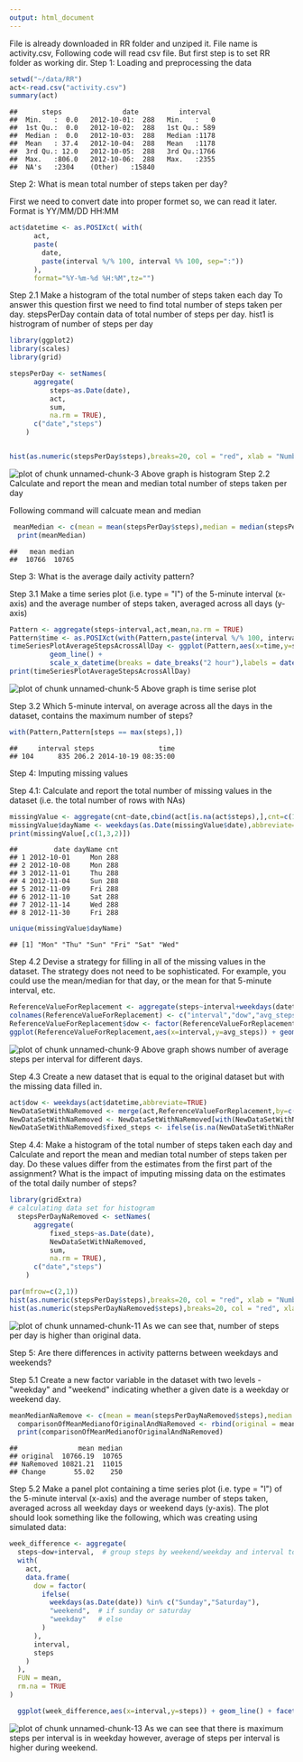 ```yaml
---
output: html_document
---
```

File is already downloaded in RR folder and unziped it. File name is activity.csv, Following code will read csv file. But first step is to set RR folder as working dir.
Step 1: Loading and preprocessing the data

```r
setwd("~/data/RR")
act<-read.csv("activity.csv")
summary(act)
```

```
##      steps               date          interval   
##  Min.   :  0.0   2012-10-01:  288   Min.   :   0  
##  1st Qu.:  0.0   2012-10-02:  288   1st Qu.: 589  
##  Median :  0.0   2012-10-03:  288   Median :1178  
##  Mean   : 37.4   2012-10-04:  288   Mean   :1178  
##  3rd Qu.: 12.0   2012-10-05:  288   3rd Qu.:1766  
##  Max.   :806.0   2012-10-06:  288   Max.   :2355  
##  NA's   :2304    (Other)   :15840
```
Step 2: What is mean total number of steps taken per day?

First we need to convert date into proper formet so, we can read it later. Format is YY/MM/DD HH:MM

```r
act$datetime <- as.POSIXct( with( 
      act,
      paste(
        date,
        paste(interval %/% 100, interval %% 100, sep=":"))
      ),
      format="%Y-%m-%d %H:%M",tz="")
```


Step 2.1 
Make a histogram of the total number of steps taken each day
To answer this question first we need to find total number of steps taken per day. stepsPerDay contain data of total number of steps per day. hist1 is histrogram of number of steps per day

```r
library(ggplot2)
library(scales)
library(grid)

stepsPerDay <- setNames(
      aggregate(
          steps~as.Date(date),
          act,
          sum,
          na.rm = TRUE),
      c("date","steps")
    )


hist(as.numeric(stepsPerDay$steps),breaks=20, col = "red", xlab = "Number of Steps", main= "Histogram of the total number of steps taken each day")
```

![plot of chunk unnamed-chunk-3](figure/unnamed-chunk-3.png) 
Above graph is histogram 
Step 2.2 
Calculate and report the mean and median total number of steps taken per day

Following command will calcuate mean and median 

```r
 meanMedian <- c(mean = mean(stepsPerDay$steps),median = median(stepsPerDay$steps))
  print(meanMedian)
```

```
##   mean median 
##  10766  10765
```
Step 3:
What is the average daily activity pattern?

Step 3.1
Make a time series plot (i.e. type = "l") of the 5-minute interval (x-axis) and the average number of steps taken, averaged across all days (y-axis)

```r
Pattern <- aggregate(steps~interval,act,mean,na.rm = TRUE)
Pattern$time <- as.POSIXct(with(Pattern,paste(interval %/% 100, interval %% 100, sep=":")),format="%H:%M")
timeSeriesPlotAverageStepsAcrossAllDay <- ggplot(Pattern,aes(x=time,y=steps)) + 
          geom_line() + 
          scale_x_datetime(breaks = date_breaks("2 hour"),labels = date_format("%H:%M"))
print(timeSeriesPlotAverageStepsAcrossAllDay)
```

![plot of chunk unnamed-chunk-5](figure/unnamed-chunk-5.png) 
Above graph is time serise plot

Step 3.2
Which 5-minute interval, on average across all the days in the dataset, contains the maximum number of steps?

```r
with(Pattern,Pattern[steps == max(steps),])
```

```
##     interval steps                time
## 104      835 206.2 2014-10-19 08:35:00
```
Step 4: Imputing missing values

Step 4.1: 
Calculate and report the total number of missing values in the dataset (i.e. the total number of rows with NAs)

```r
missingValue <- aggregate(cnt~date,cbind(act[is.na(act$steps),],cnt=c(1)),sum,na.rm = FALSE)
missingValue$dayName <- weekdays(as.Date(missingValue$date),abbreviate=TRUE)
print(missingValue[,c(1,3,2)])
```

```
##         date dayName cnt
## 1 2012-10-01     Mon 288
## 2 2012-10-08     Mon 288
## 3 2012-11-01     Thu 288
## 4 2012-11-04     Sun 288
## 5 2012-11-09     Fri 288
## 6 2012-11-10     Sat 288
## 7 2012-11-14     Wed 288
## 8 2012-11-30     Fri 288
```


```r
unique(missingValue$dayName)
```

```
## [1] "Mon" "Thu" "Sun" "Fri" "Sat" "Wed"
```
Step 4.2
Devise a strategy for filling in all of the missing values in the dataset. The strategy does not need to be sophisticated. For example, you could use the mean/median for that day, or the mean for that 5-minute interval, etc.

```r
ReferenceValueForReplacement <- aggregate(steps~interval+weekdays(datetime,abbreviate=TRUE),act,FUN=mean,na.rm=TRUE)
colnames(ReferenceValueForReplacement) <- c("interval","dow","avg_steps")
ReferenceValueForReplacement$dow <- factor(ReferenceValueForReplacement$dow,levels = c("Mon","Tue","Wed","Thu","Fri","Sat","Sun"))
ggplot(ReferenceValueForReplacement,aes(x=interval,y=avg_steps)) + geom_line() + facet_grid("dow ~ .")
```

![plot of chunk unnamed-chunk-9](figure/unnamed-chunk-9.png) 
Above graph shows number of average steps per interval for different days.

Step 4.3
Create a new dataset that is equal to the original dataset but with the missing data filled in.

```r
act$dow <- weekdays(act$datetime,abbreviate=TRUE)
NewDataSetWithNaRemoved <- merge(act,ReferenceValueForReplacement,by=c("dow","interval"),all.x = TRUE)
NewDataSetWithNaRemoved <- NewDataSetWithNaRemoved[with(NewDataSetWithNaRemoved,order(date,interval)),]
NewDataSetWithNaRemoved$fixed_steps <- ifelse(is.na(NewDataSetWithNaRemoved$steps),NewDataSetWithNaRemoved$avg_steps,NewDataSetWithNaRemoved$steps)
```
Step 4.4:
Make a histogram of the total number of steps taken each day and Calculate and report the mean and median total number of steps taken per day. Do these values differ from the estimates from the first part of the assignment? What is the impact of imputing missing data on the estimates of the total daily number of steps?

```r
library(gridExtra)
# calculating data set for histogram
  stepsPerDayNaRemoved <- setNames(
      aggregate(
          fixed_steps~as.Date(date),
          NewDataSetWithNaRemoved,
          sum,
          na.rm = TRUE),
      c("date","steps")
    )

par(mfrow=c(2,1))
hist(as.numeric(stepsPerDay$steps),breaks=20, col = "red", xlab = "Number of Steps", main= "Histogram of the total number of steps taken each day")
hist(as.numeric(stepsPerDayNaRemoved$steps),breaks=20, col = "red", xlab = "Number of Steps", main= "Histogram of the total number of steps taken each day NA removed")
```

![plot of chunk unnamed-chunk-11](figure/unnamed-chunk-11.png) 
As we can see that, number of steps per day is higher than original data.

Step 5: Are there differences in activity patterns between weekdays and weekends?

Step 5.1
Create a new factor variable in the dataset with two levels - "weekday" and "weekend" indicating whether a given date is a weekday or weekend day.

```r
meanMedianNaRemove <- c(mean = mean(stepsPerDayNaRemoved$steps),median = median(stepsPerDayNaRemoved$steps))
  comparisonOfMeanMedianofOriginalAndNaRemoved <- rbind(original = meanMedian, NaRemoved = meanMedianNaRemove, Change = meanMedianNaRemove-meanMedian)
  print(comparisonOfMeanMedianofOriginalAndNaRemoved)
```

```
##               mean median
## original  10766.19  10765
## NaRemoved 10821.21  11015
## Change       55.02    250
```
Step 5.2
Make a panel plot containing a time series plot (i.e. type = "l") of the 5-minute interval (x-axis) and the average number of steps taken, averaged across all weekday days or weekend days (y-axis). The plot should look something like the following, which was creating using simulated data:

```r
week_difference <- aggregate(
  steps~dow+interval,  # group steps by weekend/weekday and interval to find average steps 
  with(
    act,
    data.frame(
      dow = factor(
        ifelse(
          weekdays(as.Date(date)) %in% c("Sunday","Saturday"),
          "weekend",  # if sunday or saturday
          "weekday"   # else
        )
      ),
      interval,
      steps
    )
  ),
  FUN = mean,
  rm.na = TRUE
)

  ggplot(week_difference,aes(x=interval,y=steps)) + geom_line() + facet_grid("dow ~ .")
```

![plot of chunk unnamed-chunk-13](figure/unnamed-chunk-13.png) 
As we can see that there is maximum steps per interval is in weekday however, average of steps per interval is higher during weekend.

